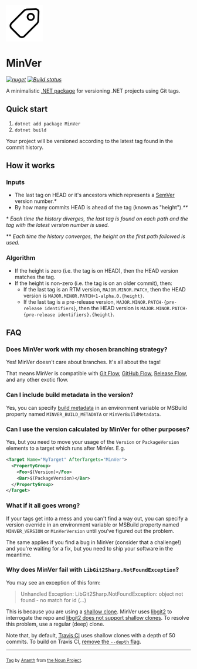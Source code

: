 <img src="assets/min-ver.png" width="100" />

# MinVer

_[![nuget](https://img.shields.io/nuget/v/MinVer.svg?style=flat)](https://www.nuget.org/packages/MinVer)_
_[![Build status](https://ci.appveyor.com/api/projects/status/0ai8j3x4tg6w3ima/branch/master?svg=true)](https://ci.appveyor.com/project/adamralph/min-ver/branch/master)_

A minimalistic [.NET package](https://www.nuget.org/packages/MinVer) for versioning .NET projects using Git tags.

## Quick start

1. `dotnet add package MinVer`
2. `dotnet build`

Your project will be versioned according to the latest tag found in the commit history.

## How it works

### Inputs

- The last tag on HEAD or it's ancestors which represents a [SemVer](https://semver.org) version number._\*_
- By how many commits HEAD is ahead of the tag (known as "height")._\*\*_

\* _Each time the history diverges, the last tag is found on each path and the tag with the latest version number is used._

\*\* _Each time the history converges, the height on the first path followed is used._

### Algorithm

- If the height is zero (i.e. the tag is on HEAD), then the HEAD version matches the tag.
- If the height is non-zero (i.e. the tag is on an older commit), then:
  - If the last tag is an RTM version, `MAJOR.MINOR.PATCH`, then the HEAD version is `MAJOR.MINOR.PATCH+1-alpha.0.{height}`.
  - If the last tag is a pre-release version, `MAJOR.MINOR.PATCH-{pre-release identifiers}`, then the HEAD version is `MAJOR.MINOR.PATCH-{pre-release identifiers}.{height}`.

## FAQ

### Does MinVer work with my chosen branching strategy?

Yes! MinVer doesn't care about branches. It's all about the tags!

That means MinVer is compatible with [Git Flow](https://nvie.com/posts/a-successful-git-branching-model/), [GitHub Flow](https://guides.github.com/introduction/flow/), [Release Flow](https://docs.microsoft.com/en-us/azure/devops/learn/devops-at-microsoft/release-flow), and any other exotic flow.

### Can I include build metadata in the version?

Yes, you can specify [build metadata](https://semver.org/#spec-item-10) in an environment variable or MSBuild property named `MINVER_BUILD_METADATA` or `MinVerBuildMetadata`.

### Can I use the version calculated by MinVer for other purposes?

Yes, but you need to move your usage of the `Version` or `PackageVersion` elements to a target which runs after MinVer. E.g.

```xml
<Target Name="MyTarget" AfterTargets="MinVer">
  <PropertyGroup>
    <Foo>$(Version)</Foo>
    <Bar>$(PackageVersion)</Bar>
  </PropertyGroup>
</Target>
```

### What if it all goes wrong?

If your tags get into a mess and you can't find a way out, you can specify a version override in an environment variable or MSBuild property named `MINVER_VERSION` or `MinVerVersion` until you've figured out the problem.

The same applies if you find a bug in MinVer (consider that a challenge!) and you're waiting for a fix, but you need to ship your software in the meantime.

### Why does MinVer fail with `LibGit2Sharp.NotFoundException`?

You may see an exception of this form:

> Unhandled Exception: LibGit2Sharp.NotFoundException: object not found - no match for id (...)

This is because you are using a [shallow clone](https://www.git-scm.com/docs/git-clone#git-clone---depthltdepthgt). MinVer uses [libgit2](https://github.com/libgit2/libgit2) to interrogate the repo and [libgit2 does not support shallow clones](https://github.com/libgit2/libgit2/issues/3058). To resolve this problem, use a regular (deep) clone.

Note that, by default, [Travis CI](https://travis-ci.org/) uses shallow clones with a depth of 50 commits. To build on Travis CI, [remove the `--depth` flag](https://docs.travis-ci.com/user/customizing-the-build#git-clone-depth).

---

<sub>[Tag](https://thenounproject.com/term/tag/938952) by [Ananth](https://thenounproject.com/ananthshas/) from [the Noun Project](https://thenounproject.com/).</sub>
